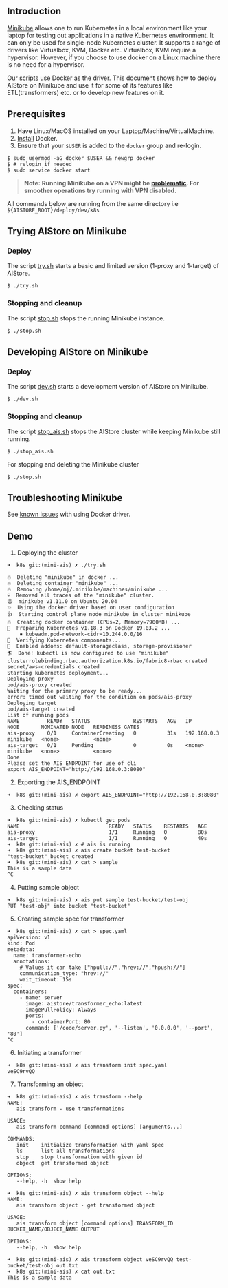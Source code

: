 ## Introduction

[Minikube](https://kubernetes.io/docs/setup/learning-environment/minikube/) allows one to run Kubernetes in a local environment like your laptop for testing out applications in a native Kubernetes envrironment. It can only be used for single-node Kubernetes cluster. It supports a range of drivers like Virtualbox, KVM, Docker etc. Virtualbox, KVM require a hypervisor.  However, if you choose to use docker on a Linux machine there is no need for a hypervisor.

Our [scripts](/deploy/dev/k8s) use Docker as the driver. This document shows how to deploy AIStore on Minikube and use it for some of its features like ETL(transformers) etc. or to develop new features on it.

## Prerequisites

1. Have Linux/MacOS installed on your Laptop/Machine/VirtualMachine.
2. [Install](https://docs.docker.com/engine/install/) Docker.
3. Ensure that your `$USER` is added to the `docker` group and re-login.

```console
$ sudo usermod -aG docker $USER && newgrp docker
$ # relogin if needed
$ sudo service docker start
```

>  **Note:  Running Minikube on a VPN might be [problematic](https://minikube.sigs.k8s.io/docs/handbook/vpn_and_proxy/). For smoother
   operations try running with VPN disabled.**

All commands below are running from the same directory i.e `${AISTORE_ROOT}/deploy/dev/k8s`

## Trying AIStore on Minikube


### Deploy

The script [try.sh](try.sh) starts a basic and limited version (1-proxy and 1-target) of AIStore.

```console
$ ./try.sh
```


### Stopping and cleanup

The script [stop.sh](stop.sh) stops the running Minikube instance.

```console
$ ./stop.sh
```

## Developing AIStore on Minikube


### Deploy

The script [dev.sh](dev.sh) starts a development version of AIStore on Minikube.

```console
$ ./dev.sh
```

### Stopping and cleanup

The script [stop_ais.sh](stop_ais.sh) stops the AIStore cluster while keeping Minikube still running.

```console
$ ./stop_ais.sh
```

For stopping and deleting the Minikube cluster

```console
$ ./stop.sh
```

## Troubleshooting Minikube

See [known issues](https://minikube.sigs.k8s.io/docs/drivers/docker/#known-issues) with using Docker driver.

## Demo

1. Deploying the cluster

```
➜  k8s git:(mini-ais) ✗ ./try.sh

🔥  Deleting "minikube" in docker ...
🔥  Deleting container "minikube" ...
🔥  Removing /home/mj/.minikube/machines/minikube ...
💀  Removed all traces of the "minikube" cluster.
😄  minikube v1.11.0 on Ubuntu 20.04
✨  Using the docker driver based on user configuration
👍  Starting control plane node minikube in cluster minikube
🔥  Creating docker container (CPUs=2, Memory=7900MB) ...
🐳  Preparing Kubernetes v1.18.3 on Docker 19.03.2 ...
    ▪ kubeadm.pod-network-cidr=10.244.0.0/16
🔎  Verifying Kubernetes components...
🌟  Enabled addons: default-storageclass, storage-provisioner
🏄  Done! kubectl is now configured to use "minikube"
clusterrolebinding.rbac.authorization.k8s.io/fabric8-rbac created
secret/aws-credentials created
Starting kubernetes deployment...
Deploying proxy
pod/ais-proxy created
Waiting for the primary proxy to be ready...
error: timed out waiting for the condition on pods/ais-proxy
Deploying target
pod/ais-target created
List of running pods
NAME         READY   STATUS              RESTARTS   AGE   IP            NODE       NOMINATED NODE   READINESS GATES
ais-proxy    0/1     ContainerCreating   0          31s   192.168.0.3   minikube   <none>           <none>
ais-target   0/1     Pending             0          0s    <none>        minikube   <none>           <none>
Done
Please set the AIS_ENDPOINT for use of cli
export AIS_ENDPOINT="http://192.168.0.3:8080"
```

2. Exporting the AIS_ENDPOINT

```
➜  k8s git:(mini-ais) ✗ export AIS_ENDPOINT="http://192.168.0.3:8080"
```

3. Checking status

```
➜  k8s git:(mini-ais) ✗ kubectl get pods
NAME                             READY   STATUS    RESTARTS   AGE
ais-proxy                        1/1     Running   0          80s
ais-target                       1/1     Running   0          49s
➜  k8s git:(mini-ais) ✗ # ais is running
➜  k8s git:(mini-ais) ✗ ais create bucket test-bucket
"test-bucket" bucket created
➜  k8s git:(mini-ais) ✗ cat > sample
This is a sample data
^C
```

4. Putting sample object

```
➜  k8s git:(mini-ais) ✗ ais put sample test-bucket/test-obj
PUT "test-obj" into bucket "test-bucket"
```

5. Creating sample spec for transformer

```
➜  k8s git:(mini-ais) ✗ cat > spec.yaml
apiVersion: v1
kind: Pod
metadata:
  name: transformer-echo
  annotations:
    # Values it can take ["hpull://","hrev://","hpush://"]
    communication_type: "hrev://"
    wait_timeout: 15s
spec:
  containers:
    - name: server
      image: aistore/transformer_echo:latest
      imagePullPolicy: Always
      ports:
        - containerPort: 80
      command: ['/code/server.py', '--listen', '0.0.0.0', '--port', '80']
^C
```

6. Initiating a transformer

```
➜  k8s git:(mini-ais) ✗ ais transform init spec.yaml
veSC9rvQQ
```

7. Transforming an object

```
➜  k8s git:(mini-ais) ✗ ais transform --help
NAME:
   ais transform - use transformations

USAGE:
   ais transform command [command options] [arguments...]

COMMANDS:
   init    initialize transformation with yaml spec
   ls      list all transformations
   stop    stop transformation with given id
   object  get transformed object

OPTIONS:
   --help, -h  show help

➜  k8s git:(mini-ais) ✗ ais transform object --help
NAME:
   ais transform object - get transformed object

USAGE:
   ais transform object [command options] TRANSFORM_ID BUCKET_NAME/OBJECT_NAME OUTPUT

OPTIONS:
   --help, -h  show help

➜  k8s git:(mini-ais) ✗ ais transform object veSC9rvQQ test-bucket/test-obj out.txt
➜  k8s git:(mini-ais) ✗ cat out.txt
This is a sample data
```
